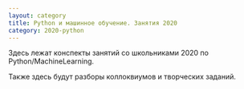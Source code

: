 ```yaml
---
layout: category
title: Python и машинное обучение. Занятия 2020
category: 2020-python
---
```

Здесь лежат конспекты занятий со школьниками 2020 по Python/MachineLearning.

Также здесь будут разборы коллоквиумов и творческих заданий. 